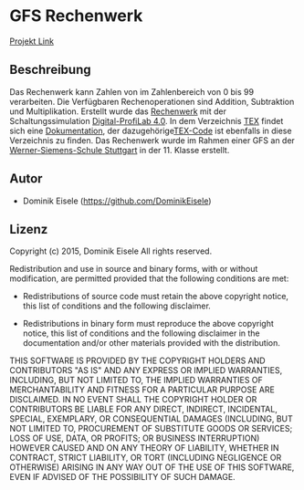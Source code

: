 # GFS Rechenwerk


[Projekt Link](https://github.com/DominikEisele/gfs_rechenwerk)

## Beschreibung
Das Rechenwerk kann Zahlen von im Zahlenbereich von 0 bis 99 verarbeiten. Die Verfügbaren Rechenoperationen sind Addition, Subtraktion und Multiplikation. Erstellt wurde das [Rechenwerk](https://github.com/DominikEisele/gfs_rechenwerk/blob/master/DigitalProfiLab/3/fertig.prj) mit der Schaltungssimulation [Digital-ProfiLab 4.0](http://www.abacom-online.de/html/digital-profilab.html). In dem Verzeichnis [TEX](https://github.com/DominikEisele/gfs_rechenwerk/tree/master/Tex) findet sich eine [Dokumentation](https://github.com/DominikEisele/gfs_rechenwerk/blob/master/Tex/GFS_digitales_Rechenwerk.pdf), der dazugehörige[TEX-Code](https://github.com/DominikEisele/gfs_rechenwerk/blob/master/Tex/GFS_digitales_Rechenwerk.tex) ist ebenfalls in diese Verzeichnis zu finden. Das Rechenwerk wurde im Rahmen einer GFS an der [Werner-Siemens-Schule Stuttgart](http://www.wss-stuttgart.de/startseite.html) in der 11. Klasse erstellt. 

## Autor

* Dominik Eisele (https://github.com/DominikEisele)





## Lizenz

Copyright (c) 2015, Dominik Eisele
All rights reserved.

Redistribution and use in source and binary forms, with or without
modification, are permitted provided that the following conditions are met:

* Redistributions of source code must retain the above copyright notice, this
  list of conditions and the following disclaimer.

* Redistributions in binary form must reproduce the above copyright notice,
  this list of conditions and the following disclaimer in the documentation
  and/or other materials provided with the distribution.

THIS SOFTWARE IS PROVIDED BY THE COPYRIGHT HOLDERS AND CONTRIBUTORS "AS IS"
AND ANY EXPRESS OR IMPLIED WARRANTIES, INCLUDING, BUT NOT LIMITED TO, THE
IMPLIED WARRANTIES OF MERCHANTABILITY AND FITNESS FOR A PARTICULAR PURPOSE ARE
DISCLAIMED. IN NO EVENT SHALL THE COPYRIGHT HOLDER OR CONTRIBUTORS BE LIABLE
FOR ANY DIRECT, INDIRECT, INCIDENTAL, SPECIAL, EXEMPLARY, OR CONSEQUENTIAL
DAMAGES (INCLUDING, BUT NOT LIMITED TO, PROCUREMENT OF SUBSTITUTE GOODS OR
SERVICES; LOSS OF USE, DATA, OR PROFITS; OR BUSINESS INTERRUPTION) HOWEVER
CAUSED AND ON ANY THEORY OF LIABILITY, WHETHER IN CONTRACT, STRICT LIABILITY,
OR TORT (INCLUDING NEGLIGENCE OR OTHERWISE) ARISING IN ANY WAY OUT OF THE USE
OF THIS SOFTWARE, EVEN IF ADVISED OF THE POSSIBILITY OF SUCH DAMAGE.
